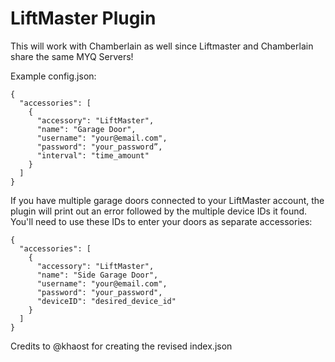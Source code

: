 
# LiftMaster Plugin

This will work with Chamberlain as well since Liftmaster and Chamberlain share the same MYQ Servers!

Example config.json:

    {
      "accessories": [
        {
          "accessory": "LiftMaster",
          "name": "Garage Door",
          "username": "your@email.com",
          "password": "your_password”,
          "interval": "time_amount"
        }
      ]
    }

If you have multiple garage doors connected to your LiftMaster account, the plugin will print out an error followed by the multiple device IDs it found. You'll need to use these IDs to enter your doors as separate accessories:

    {
      "accessories": [
        {
          "accessory": "LiftMaster",
          "name": "Side Garage Door",
          "username": "your@email.com",
          "password": "your_password",
          "deviceID": "desired_device_id"
        }
      ]
    }
Credits to @khaost for creating the revised index.json